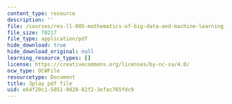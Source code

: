 ```yaml
---
content_type: resource
description: ''
file: /courses/res-ll-005-mathematics-of-big-data-and-machine-learning-january-iap-2020/e64f20c15851982082f23efac765fdc9_zNGKX-4PRsk.pdf
file_size: 70217
file_type: application/pdf
hide_download: true
hide_download_original: null
learning_resource_types: []
license: https://creativecommons.org/licenses/by-nc-sa/4.0/
ocw_type: OCWFile
resourcetype: Document
title: 3play pdf file
uid: e64f20c1-5851-9820-82f2-3efac765fdc9
---
```

